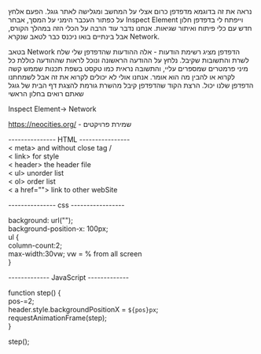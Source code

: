 נראה את זה בדוגמא מדפדפן כרום אצלי על המחשב ומגלישה לאתר גוגל. הפעם אלחץ על כפתור העכבר הימני על המסך, אבחר Inspect Element וייפתח לי בדפדפן חלון חדש עם כלי פיתוח ואיתור שגיאות. אנחנו נדבר עוד הרבה על הכלי הזה במהלך הקורס, אבל בינתיים בואו ניכנס כבר לטאב שנקרא Network.

בטאב Network הדפדפן מציג רשימת הודעות - אלה ההודעות שהדפדפן שלי שלח לשרת והתשובות שקיבל. נלחץ על ההודעה הראשונה ונוכל לראות שההודעה כוללת כל מיני פרמטרים שמספרים עליי, והתשובה נראית כמו טקסט בשפת תכנות שממש קשה לקרוא או להבין מה הוא אומר. אנחנו אולי לא יכולים לקרוא את זה אבל לשמחתנו הדפדפן שלנו יכול. הרצת הקוד שהדפדפן קיבל מהשרת גורמת להצגת דף הבית של גוגל שאתם רואים בחלון הראשי



Inspect Element-> Network


https://neocities.org/ - שמירת פרויקטים </br>

---------------  HTML  ----------------</br>
< meta> and <link> without close tag /</br>
< link> for style</br>
< header> the header file</br>
< ul> unorder list</br>
< ol> order list</br>
< a href=""> link to other webSite</br>

---------------  css  -----------------</br>

background: url("");</br>
background-position-x: 100px;</br>
ul {</br>
     column-count:2; </br>
     max-width:30vw; vw = % from all screen</br>
}</br>

------------- JavaScript -------------</br>


function step() {</br>
    pos-=2;</br>
    header.style.backgroundPositionX = `${pos}px`;</br>
    requestAnimationFrame(step);</br>
}

step();</br>